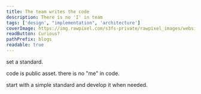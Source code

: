 ```yaml
---
title: The team writes the code 
description: There is no 'I' in team
tags: ['design', "implementation", 'architecture']
coverImage: https://img.rawpixel.com/s3fs-private/rawpixel_images/website_content/pdfma4-pdpaulklee00059-image.jpg?w=1000&dpr=1&fit=default&crop=default&q=65&vib=3&con=3&usm=15&bg=F4F4F3&ixlib=js-2.2.1&s=3288004f268e3d12e1c58e7b25620e7a
readButton: Curious?
pathPrefix: blogs
readable: true
---
```


set a standard.

code is public asset. there is no "me" in code.

start with a simple standard and develop it when needed.